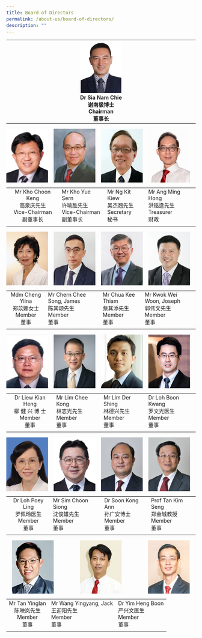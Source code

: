 ```yaml
---
title: Board of Directors
permalink: /about-us/board-of-directors/
description: ""
---
```

<table style="table-layout: fixed; width: 100%;">
  <tbody>
    <tr>
      <td style="width: 22%; text-align: center;">
        <img style="width: 22%;" src="/images/chairman.jpg">
        <br>
        <strong>Dr Sia Nam Chie<br>谢南极博士<br>Chairman<br>董事长</strong>
      </td>
    </tr>
  </tbody>
</table>


<img align="left" style="width:22%;margin-right:15px;" src="/images/vicechair1.jpg">
<img align="left" style="width:22%;margin-right:15px;" src="/images/vicechair2.jpg">
<img align="left" style="width:22%;margin-right:15px;" src="/images/secretary.jpg">
<img align="left" style="width:22%;margin-right:15px;" src="/images/treasurer.jpg">
<br clear="left">

|   |   |   |   |
|:-:|---|---|---|
| Mr Kho Choon Keng <br>高泉庆先生  <br>Vice-Chairman  <br>副董事长  | Mr Kho Yue Sern  <br>许喻胜先生  <br>Vice-Chairman  <br>副董事长  | Mr Ng Kit Kiew  <br>吴杰翘先生  <br>Secretary  <br>秘书  | Mr Ang Ming Hong  <br>洪铭逢先生  <br>Treasurer  <br>财政  |
|   |   |   |   |

<img align="left" style="width:22%;margin-right:15px;" src="/images/member1.jpg">
<img align="left" style="width:22%;margin-right:15px;" src="/images/member2.jpg">
<img align="left" style="width:22%;margin-right:15px;" src="/images/member3.jpg">
<img align="left" style="width:22%;margin-right:15px;" src="/images/member4.jpg">
<br clear="left">

|   |   |   |   |
|:-:|---|---|---|
| Mdm Cheng Yiina  <br>郑苡娜女士  <br>Member  <br>董事  | Mr Chern Chee Song, James  <br>陈其颂先生  <br>Member  <br>董事  | Mr Chua Kee Thiam  <br>蔡其添先生  <br>Member  <br>董事  | Mr Kwok Wei Woon, Joseph  <br>郭伟文先生  <br>Member  <br>董事  |
|   |   |   |   |

<img align="left" style="width:22%;margin-right:15px;" src="/images/member5.jpg">
<img align="left" style="width:22%;margin-right:15px;" src="/images/member6.jpg">
<img align="left" style="width:22%;margin-right:15px;" src="/images/member7.jpg">
<img align="left" style="width:22%;margin-right:15px;" src="/images/member8.jpg">
<br clear="left">

|   |   |   |   |
|:-:|---|---|---|
| Dr Liew Kian Heng  <br>柳 健 兴 博 士  <br>Member  <br>董事  | Mr Lim Chee Kong  <br>林志光先生  <br>Member  <br>董事  | Mr Lim Der Shing  <br>林德兴先生  <br>Member  <br>董事  | Dr Loh Boon Kwang  <br>罗文光医生  <br>Member  <br>董事  |
|   |   |   |   |

<img align="left" style="width:22%;margin-right:15px;" src="/images/member9.jpg">
<img align="left" style="width:22%;margin-right:15px;" src="/images/member10.jpg">
<img align="left" style="width:22%;margin-right:15px;" src="/images/member11.jpg">
<img align="left" style="width:22%;margin-right:15px;" src="/images/member12.jpg">
<br clear="left">

|   |   |   |   |
|:-:|---|---|---|
| Dr Loh Poey Ling  <br>罗佩玲医生  <br>Member  <br>董事  | Mr Sim Choon Siong  <br>沈俊雄先生  <br>Member  <br>董事  | Dr Soon Kong Ann  <br>孙广安博士  <br>Member  <br>董事  | Prof Tan Kim Seng  <br>郑金城教授  <br>Member  <br>董事  |
|   |   |   |   |

<img align="left" style="width:22%;margin-left:15px;" src="/images/member13.jpg">
<img align="left" style="width:22%;margin-left:70px;" src="/images/member14.jpg">
<img align="left" style="width:22%;margin-left:70px;" src="/images/member15.jpg">
<br clear="left">

|   |   |   |
|:-:|---|---|
| Mr Tan Yinglan  <br>陈映岚先生  <br>Member  <br>董事  | Mr Wang Yingyang, Jack  <br>王迎阳先生  <br>Member  <br>董事  | Dr Yim Heng Boon  <br>严兴文医生  <br>Member  <br>董事  |
|   |   |   |